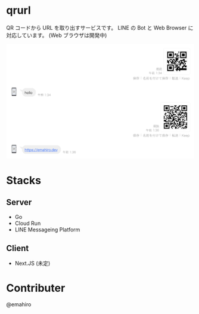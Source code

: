 # qrurl

QR コードから URL を取り出すサービスです。
LINE の Bot と Web Browser に対応しています。
(Web ブラウザは開発中)

![qrurl の動作イメージ@LINE](imgs/スクリーンショット%202023-07-13%201.36.46.png)

# Stacks

## Server

- Go
- Cloud Run
- LINE Messageing Platform

## Client

- Next.JS (未定)

# Contributer

@emahiro


